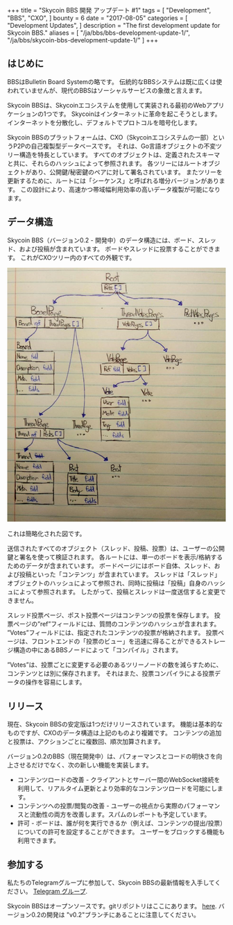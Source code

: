 +++
title = "Skycoin BBS 開発 アップデート #1"
tags = [
    "Development",
    "BBS",
    "CXO",
]
bounty = 6
date = "2017-08-05"
categories = [
    "Development Updates",
]
description = "The first development update for Skycoin BBS."
aliases = [
	"/ja/bbs/bbs-development-update-1/",
	"/ja/bbs/skycoin-bbs-development-update-1/"
]
+++

## はじめに

BBSはBulletin Board Systemの略です。
伝統的なBBSシステムは既に広くは使われていませんが、現代のBBSはソーシャルサービスの象徴と言えます。

Skycoin BBSは、Skycoinエコシステムを使用して実装される最初のWebアプリケーションの1つです。
Skycoinはインターネットに革命を起こそうとします。インターネットを分散化し、デフォルトでプロトコルを暗号化します。

Skycoin BBSのプラットフォームは、CXO（Skycoinエコシステムの一部）というP2Pの自己複製型データベースです。
それは、Go言語オブジェクトの不変ツリー構造を特長としています。
すべてのオブジェクトは、定義されたスキーマと共に、それらのハッシュによって参照されます。
各ツリーにはルートオブジェクトがあり、公開鍵/秘密鍵のペアに対して署名されています。
またツリーを更新するために、ルートには「シーケンス」と呼ばれる増分バージョンがあります。
この設計により、高速かつ帯域幅利用効率の高いデータ複製が可能になります。

## データ構造

Skycoin BBS（バージョン0.2 - 開発中）のデータ構造には、ボード、スレッド、および投稿が含まれています。
ボードやスレッドに投票することができます。 これがCXOツリー内のすべての外観です。

![](https://raw.githubusercontent.com/skycoin/bbs/v0.2/doc/cxo_data_structure.jpg)

これは簡略化された図です。

送信されたすべてのオブジェクト（スレッド、投稿、投票）は、ユーザーの公開鍵と署名を使って検証されます。
各ルートには、単一のボードを表示/格納するためのデータが含まれています。
ボードページにはボード自体、スレッド、および投稿といった「コンテンツ」が含まれています。
スレッドは「スレッド」オブジェクトのハッシュによって参照され、同時に投稿は「投稿」自身のハッシュによって参照されます。 したがって、投稿とスレッドは一度送信すると変更できません。

スレッド投票ページ、ポスト投票ページはコンテンツの投票を保存します。
投票ページの”ref”フィールドには、質問のコンテンツのハッシュが含まれます。
”Votes”フィールドには、指定されたコンテンツの投票が格納されます。
投票ページは、フロントエンドの「投票のビュー」を迅速に得ることができるストレージ構造の中にあるBBSノードによって「コンパイル」されます。

”Votes”は、投票ごとに変更する必要のあるツリーノードの数を減らすために、コンテンツとは別に保存されます。
それはまた、投票コンパイラによる投票データの操作を容易にします。

## リリース

現在、Skycoin BBSの安定版は1つだけリリースされています。
機能は基本的なものですが、CXOのデータ構造は上記のものより複雑です。
コンテンツの追加と投票は、アクションごとに複数回、順次加算されます。

バージョン0.2のBBS（現在開発中）は、パフォーマンスとコードの明快さを向上させるだけでなく、次の新しい機能を実装します。

* コンテンツロードの改善 - クライアントとサーバー間のWebSocket接続を利用して、リアルタイム更新とより効率的なコンテンツロードを可能にします。
* コンテンツへの投票/閲覧の改善 - ユーザーの視点から実際のパフォーマンスと流動性の両方を改善します。スパムのレポートも予定しています。
* 許可 - ボードは、誰が何を実行できるか（例えば、コンテンツの提出/投票）についての許可を設定することができます。 ユーザーをブロックする機能も利用できます。

## 参加する

私たちのTelegramグループに参加して、Skycoin BBSの最新情報を入手してください。 [Telegram グループ](https://t.me/skycoinbbs).

Skycoin BBSはオープンソースです。gitリポジトリはここにあります。 [here](https://github.com/skycoin/bbs). バージョン0.2の開発は "v0.2"ブランチにあることに注意してください。

